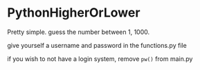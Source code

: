 # PythonHigherOrLower
Pretty simple. guess the number between 1, 1000.

give yourself a username and password in the functions.py file

if you wish to not have a login system, remove `pw()` from main.py

